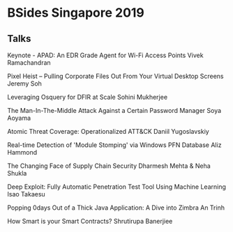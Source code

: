 # BSides Singapore 2019 

## Talks
 Keynote - APAD: An EDR Grade Agent for Wi-Fi Access Points
 Vivek Ramachandran 

 Pixel Heist – Pulling Corporate Files Out From Your Virtual Desktop Screens 
 Jeremy Soh 

 Leveraging Osquery for DFIR at Scale 
 Sohini Mukherjee

 The Man-In-The-Middle Attack Against a Certain Password Manager
 Soya Aoyama

 Atomic Threat Coverage: Operationalized ATT&CK
 Daniil Yugoslavskiy

 Real-time Detection of 'Module Stomping' via Windows PFN Database
 Aliz Hammond

 The Changing Face of Supply Chain Security
 Dharmesh Mehta & Neha Shukla

 Deep Exploit: Fully Automatic Penetration Test Tool Using Machine Learning
 Isao Takaesu 

 Popping 0days Out of a Thick Java Application: A Dive into Zimbra
 An Trinh 

 How Smart is your Smart Contracts?
 Shrutirupa Banerjiee